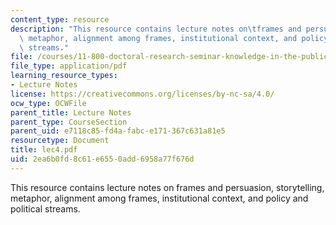 ```yaml
---
content_type: resource
description: "This resource contains lecture notes on\tframes and persuasion, storytelling,\
  \ metaphor, alignment among frames, institutional context, and policy and political\
  \ streams."
file: /courses/11-800-doctoral-research-seminar-knowledge-in-the-public-arena-spring-2007/2ea6b0fd8c61e6550add6958a77f676d_lec4.pdf
file_type: application/pdf
learning_resource_types:
- Lecture Notes
license: https://creativecommons.org/licenses/by-nc-sa/4.0/
ocw_type: OCWFile
parent_title: Lecture Notes
parent_type: CourseSection
parent_uid: e7118c85-fd4a-fabc-e171-367c631a81e5
resourcetype: Document
title: lec4.pdf
uid: 2ea6b0fd-8c61-e655-0add-6958a77f676d
---
```

This resource contains lecture notes on	frames and persuasion, storytelling, metaphor, alignment among frames, institutional context, and policy and political streams.